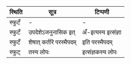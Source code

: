 | स्थिति | सूत्र | टिप्पणी |
| ----- | ------- | ------ |
| स्फुटँ | - | - |
| स्फुटँ | उपदेशेऽजनुनासिक इत् | अँ-इत्यस्य इत्संज्ञा |
| स्फुटँ | शेषात् कर्तरि परस्मैपदम् | इति परस्मैपदम् |
| स्फुट् | तस्य लोपः | इत्संज्ञकस्य लोपः |
